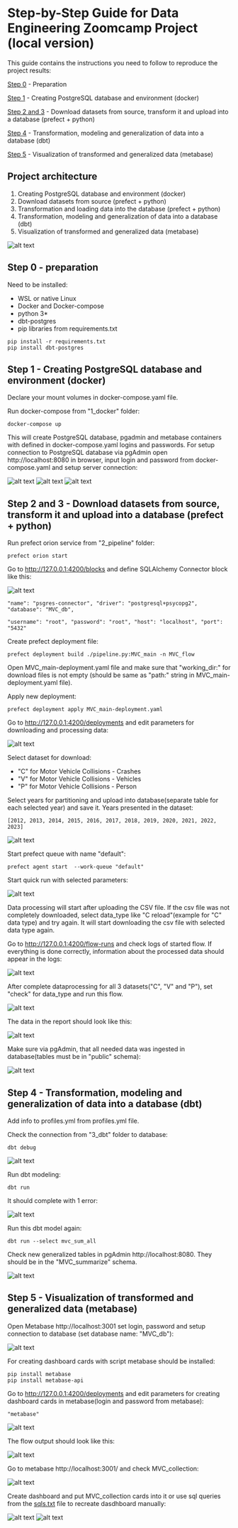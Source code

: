 # Step-by-Step Guide for Data Engineering Zoomcamp Project (local version)

This guide contains the instructions you need to follow to reproduce the project results:

[Step 0](https://github.com/kostoccka/Data_Engineering_Zoomcamp_Project/blob/main/Local_version/README.md#step-0---preparation) - Preparation

[Step 1](https://github.com/kostoccka/Data_Engineering_Zoomcamp_Project/blob/main/Local_version/README.md#step-1---creating-postgresql-database-and-environment-docker) - Creating PostgreSQL database and environment (docker)

[Step 2 and 3](https://github.com/kostoccka/Data_Engineering_Zoomcamp_Project/blob/main/Local_version/README.md#step-2-and-3---download-datasets-from-source-transform-it-and-upload-into-a-database-prefect--python) - Download datasets from source, transform it and upload into a database (prefect + python)

[Step 4](https://github.com/kostoccka/Data_Engineering_Zoomcamp_Project/blob/main/Local_version/README.md#step-4---transformation-modeling-and-generalization-of-data-into-a-database-dbt) - Transformation, modeling and generalization of data into a database (dbt)

[Step 5](https://github.com/kostoccka/Data_Engineering_Zoomcamp_Project/blob/main/Local_version/README.md#step-5---visualization-of-transformed-and-generalized-data-metabase) - Visualization of transformed and generalized data (metabase)

## Project architecture

1. Creating PostgreSQL database and environment (docker)
2. Download datasets from source (prefect + python)
3. Transformation and loading data into the database (prefect + python)
4. Transformation, modeling and generalization of data into a database (dbt)
5. Visualization of transformed and generalized data (metabase)

![alt text](https://github.com/kostoccka/Data_Engineering_Zoomcamp_Project/blob/main/images/Local/local-batch-processing.png)

## Step 0 - preparation
Need to be installed:
  * WSL or native Linux
  * Docker and Docker-compose
  * python 3*
  * dbt-postgres
  * pip libraries from requirements.txt
  
```
pip install -r requirements.txt
pip install dbt-postgres
```

## Step 1 - Creating PostgreSQL database and environment (docker)
Declare your mount volumes in docker-compose.yaml file. 

Run docker-compose from "1_docker" folder:

```
docker-compose up
```
This will create PostgreSQL database, pgadmin and metabase containers with defined in docker-compose.yaml logins and passwords.
For setup connection to PostgreSQL database via pgAdmin open http://localhost:8080 in browser, input login and password from docker-compose.yaml and setup server connection:

![alt text](https://github.com/kostoccka/Data_Engineering_Zoomcamp_Project/blob/main/images/Local/pgadmin_1.png)
![alt text](https://github.com/kostoccka/Data_Engineering_Zoomcamp_Project/blob/main/images/Local/pgadmin_2.png)
![alt text](https://github.com/kostoccka/Data_Engineering_Zoomcamp_Project/blob/main/images/Local/pgadmin_reg.png)


## Step 2 and 3 - Download datasets from source, transform it and upload into a database (prefect + python)
Run prefect orion service from "2_pipeline" folder:
```
prefect orion start
```
Go to http://127.0.0.1:4200/blocks and define SQLAlchemy Connector block like this:

![alt text](https://github.com/kostoccka/Data_Engineering_Zoomcamp_Project/blob/main/images/Local/sqlalch-conn-prefect.png)

```
"name": "psgres-connector", "driver": "postgresql+psycopg2", "database": "MVC_db",

"username": "root", "password": "root", "host": "localhost", "port": "5432"
```
Create prefect deployment file:
```
prefect deployment build ./pipeline.py:MVC_main -n MVC_flow
```
Open MVC_main-deployment.yaml file and make sure that "working_dir:" for download files is not empty (should be same as "path:" string in MVC_main-deployment.yaml file).

Apply new deployment:
```
prefect deployment apply MVC_main-deployment.yaml
```
Go to http://127.0.0.1:4200/deployments and edit parameters for downloading and processing data:

![alt text](https://github.com/kostoccka/Data_Engineering_Zoomcamp_Project/blob/main/images/Local/prefect_edit.png)

Select dataset for download:
  * "C" for Motor Vehicle Collisions - Crashes
  * "V" for Motor Vehicle Collisions - Vehicles
  * "P" for Motor Vehicle Collisions - Person 
  
Select years for partitioning and upload into database(separate table for each selected year) and save it. Years presented in the dataset:
```
[2012, 2013, 2014, 2015, 2016, 2017, 2018, 2019, 2020, 2021, 2022, 2023]
```
![alt text](https://github.com/kostoccka/Data_Engineering_Zoomcamp_Project/blob/main/images/Local/prefect_set_param.png)

Start prefect queue with name "default":
```
prefect agent start  --work-queue "default"
```
Start quick run with selected parameters:

![alt text](https://github.com/kostoccka/Data_Engineering_Zoomcamp_Project/blob/main/images/Local/prefect_qrun.png)

Data processing will start after uploading the CSV file. If the csv file was not completely downloaded, select data_type like "C reload"(example for "C" data type) and try again. It will start downloading the csv file with selected data type again.

Go to http://127.0.0.1:4200/flow-runs and check logs of started flow. If everything is done correctly, information about the processed data should appear in the logs:

![alt text](https://github.com/kostoccka/Data_Engineering_Zoomcamp_Project/blob/main/images/Local/prefect_logs.png)

After complete dataprocessing for all 3 datasets("C", "V" and "P"), set "check" for data_type and run this flow. 

![alt text](https://github.com/kostoccka/Data_Engineering_Zoomcamp_Project/blob/main/images/Local/prefect_check.png)

The data in the report should look like this:

![alt text](https://github.com/kostoccka/Data_Engineering_Zoomcamp_Project/blob/main/images/Local/prefect_check_res.png)

Make sure via pgAdmin, that all needed data was ingested in database(tables must be in "public" schema):

![alt text](https://github.com/kostoccka/Data_Engineering_Zoomcamp_Project/blob/main/images/Local/pgadmin_test.png)

## Step 4 - Transformation, modeling and generalization of data into a database (dbt)

Add info to profiles.yml from profiles.yml file.

Check the connection from "3_dbt" folder to database:
```
dbt debug
```
![alt text](https://github.com/kostoccka/Data_Engineering_Zoomcamp_Project/blob/main/images/Local/dbt_debug.png)

Run dbt modeling:
```
dbt run
```
It should complete with 1 error:

![alt text](https://github.com/kostoccka/Data_Engineering_Zoomcamp_Project/blob/main/images/Local/dbt_error.png)

Run this dbt model again:

```
dbt run --select mvc_sum_all
```

Check new generalized tables in pgAdmin http://localhost:8080. They should be in the "MVC_summarize" schema.

![alt text](https://github.com/kostoccka/Data_Engineering_Zoomcamp_Project/blob/main/images/Local/pgdmin_summ.png)

## Step 5 - Visualization of transformed and generalized data (metabase)

Open Metabase  http://localhost:3001 set login, password and setup connection to database (set database name: "MVC_db"):

![alt text](https://github.com/kostoccka/Data_Engineering_Zoomcamp_Project/blob/main/images/Local/metabase_connect.png)

For creating dashboard cards with script metabase should be installed:

```
pip install metabase
pip install metabase-api
```

Go to http://127.0.0.1:4200/deployments and edit parameters for creating dashboard cards in metabase(login and password from metabase):

```
"metabase"
```

![alt text](https://github.com/kostoccka/Data_Engineering_Zoomcamp_Project/blob/main/images/Local/prefect_metabase_params.png)

The flow output should look like this:

![alt text](https://github.com/kostoccka/Data_Engineering_Zoomcamp_Project/blob/main/images/Local/prefect_metabase_output.png)

Go to metabase http://localhost:3001/ and check MVC_collection:

![alt text](https://github.com/kostoccka/Data_Engineering_Zoomcamp_Project/blob/main/images/Local/metabase_collection.png)

Create dashboard and put MVC_collection cards into it or use sql queries from the [sqls.txt](https://github.com/kostoccka/Data_Engineering_Zoomcamp_Project/blob/main/Local_version/4_metabase/sqls.txt) file to recreate dasdhboard manually:

![alt text](https://github.com/kostoccka/Data_Engineering_Zoomcamp_Project/blob/main/images/Local/metabase-dashboard_1.png)
![alt text](https://github.com/kostoccka/Data_Engineering_Zoomcamp_Project/blob/main/images/Local/metabase-dashboard_2.png)
